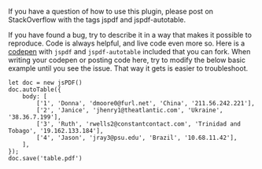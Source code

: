 If you have a question of how to use this plugin, please post on StackOverflow with the tags jspdf and jspdf-autotable.

If you have found a bug, try to describe it in a way that makes it possible to reproduce. Code is always helpful, and live code even more so. Here is a [codepen](http://codepen.io/someatoms/pen/EjwPEb) with `jspdf` and `jspdf-autotable` included that you can fork. When writing your codepen or posting code here, try to modify the below basic example until you see the issue. That way it gets is easier to troubleshoot.

    let doc = new jsPDF()
    doc.autoTable({
        body: [
            ['1', 'Donna', 'dmoore0@furl.net', 'China', '211.56.242.221'],
            ['2', 'Janice', 'jhenry1@theatlantic.com', 'Ukraine', '38.36.7.199'],
            ['3', 'Ruth', 'rwells2@constantcontact.com', 'Trinidad and Tobago', '19.162.133.184'],
            ['4', 'Jason', 'jray3@psu.edu', 'Brazil', '10.68.11.42'],
        ],
    });
    doc.save('table.pdf')
